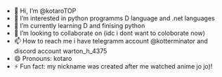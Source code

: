 - 👋 Hi, I’m @kotaroTOP
- 👀 I’m interested in python programms D language and .net languages
- 🌱 I’m currently learning D and finising python
- 💞️ I’m looking to collaborate on (idc i dont want to coloborate now)
- 📫 How to reach me i have telegramm account @kotterminator and discord account warton_h_4375
- 😄 Pronouns: kotaro 
- ⚡ Fun fact: my nickname was created after me watched anime jo jo)!

<!---
kotaroTOP/kotaroTOP is a ✨ special ✨ repository because its `README.md` (this file) appears on your GitHub profile.
You can click the Preview link to take a look at your changes.
--->
